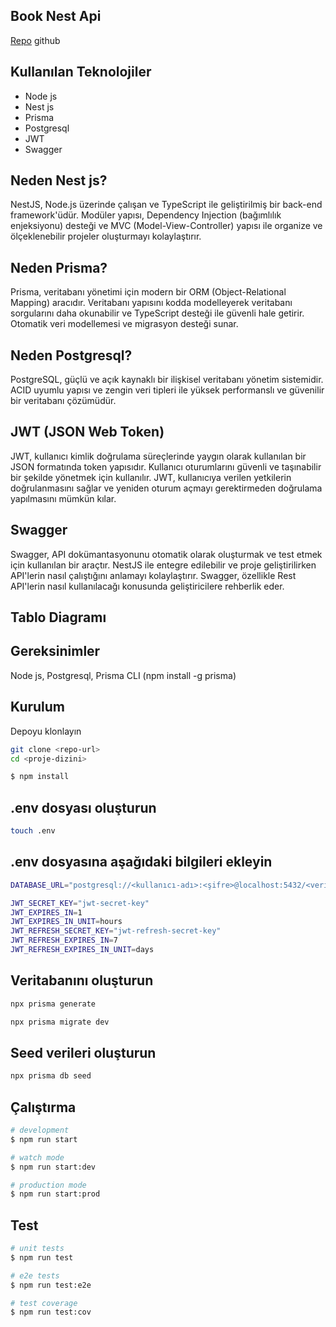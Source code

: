 

## Book Nest Api

[Repo](https://github.com/inheritance10/book-nest-api) 
github

## Kullanılan Teknolojiler
- Node js
- Nest js
- Prisma
- Postgresql
- JWT
- Swagger

## Neden Nest js?
NestJS, Node.js üzerinde çalışan ve TypeScript ile geliştirilmiş bir back-end framework'üdür. Modüler yapısı, Dependency Injection (bağımlılık enjeksiyonu) desteği ve MVC (Model-View-Controller) yapısı ile organize ve ölçeklenebilir projeler oluşturmayı kolaylaştırır.


## Neden Prisma?
Prisma, veritabanı yönetimi için modern bir ORM (Object-Relational Mapping) aracıdır. Veritabanı yapısını kodda modelleyerek veritabanı sorgularını daha okunabilir ve TypeScript desteği ile güvenli hale getirir. Otomatik veri modellemesi ve migrasyon desteği sunar.

## Neden Postgresql?
PostgreSQL, güçlü ve açık kaynaklı bir ilişkisel veritabanı yönetim sistemidir. ACID uyumlu yapısı ve zengin veri tipleri ile yüksek performanslı ve güvenilir bir veritabanı çözümüdür.

## JWT (JSON Web Token)
JWT, kullanıcı kimlik doğrulama süreçlerinde yaygın olarak kullanılan bir JSON formatında token yapısıdır. Kullanıcı oturumlarını güvenli ve taşınabilir bir şekilde yönetmek için kullanılır. JWT, kullanıcıya verilen yetkilerin doğrulanmasını sağlar ve yeniden oturum açmayı gerektirmeden doğrulama yapılmasını mümkün kılar.

## Swagger
Swagger, API dokümantasyonunu otomatik olarak oluşturmak ve test etmek için kullanılan bir araçtır. NestJS ile entegre edilebilir ve proje geliştirilirken API'lerin nasıl çalıştığını anlamayı kolaylaştırır. Swagger, özellikle Rest API'lerin nasıl kullanılacağı konusunda geliştiricilere rehberlik eder.

## Tablo Diagramı



## Gereksinimler
Node js,
Postgresql,
Prisma CLI (npm install -g prisma)

## Kurulum
Depoyu klonlayın
```bash
git clone <repo-url>
cd <proje-dizini>
```

```bash
$ npm install
```

## .env dosyası oluşturun
```bash
touch .env
```

## .env dosyasına aşağıdaki bilgileri ekleyin
```bash
DATABASE_URL="postgresql://<kullanıcı-adı>:<şifre>@localhost:5432/<veritabanı-adı>?schema=public"

JWT_SECRET_KEY="jwt-secret-key"
JWT_EXPIRES_IN=1
JWT_EXPIRES_IN_UNIT=hours
JWT_REFRESH_SECRET_KEY="jwt-refresh-secret-key"
JWT_REFRESH_EXPIRES_IN=7
JWT_REFRESH_EXPIRES_IN_UNIT=days
```

## Veritabanını oluşturun
```bash
npx prisma generate

npx prisma migrate dev

```

## Seed verileri oluşturun
```bash
npx prisma db seed
```

## Çalıştırma

```bash
# development
$ npm run start

# watch mode
$ npm run start:dev

# production mode
$ npm run start:prod
```

## Test

```bash
# unit tests
$ npm run test

# e2e tests
$ npm run test:e2e

# test coverage
$ npm run test:cov
```





